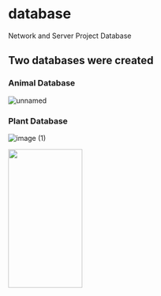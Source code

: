 # database
Network and Server Project Database

## Two databases were created 


### Animal Database

![unnamed](https://user-images.githubusercontent.com/81640578/184693062-07a27e30-ed6f-4988-a8a8-610236e307fb.png)


### Plant Database

![image (1)](https://user-images.githubusercontent.com/81640578/184692288-b94db06f-2da8-4b22-9bfc-48f333a8365c.png)

<img src="[image (1)](https://user-images.githubusercontent.com/81640578/184692288-b94db06f-2da8-4b22-9bfc-48f333a8365c.png)" width="150" height="280">
